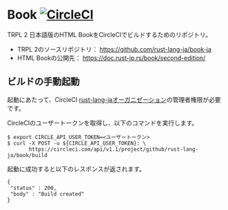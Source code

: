 <!-- -*- coding:utf-8-unix -*- -->

# Book [![CircleCI](https://circleci.com/gh/rust-lang-ja/book.svg?style=svg)](https://circleci.com/gh/rust-lang-ja/book)

TRPL 2 日本語版のHTML BookをCircleCIでビルドするためのリポジトリ。

- TRPL 2のソースリポジトリ： https://github.com/rust-lang-ja/book-ja
- HTML Bookの公開先： https://doc.rust-jp.rs/book/second-edition/


## ビルドの手動起動

起動にあたって、CircleCI [rust-lang-jaオーガニゼーション](https://circleci.com/gh/rust-lang-ja)の管理者権限が必要です。

CircleCIのユーザートークンを取得し、以下のコマンドを実行します。

```console
$ export CIRCLE_API_USER_TOKEN=<ユーザートークン>
$ curl -X POST -u ${CIRCLE_API_USER_TOKEN}: \
       https://circleci.com/api/v1.1/project/github/rust-lang-ja/book/build
```

起動に成功すると以下のレスポンスが返されます。

```console
{
 "status" : 200,
 "body" : "Build created"
}
```
